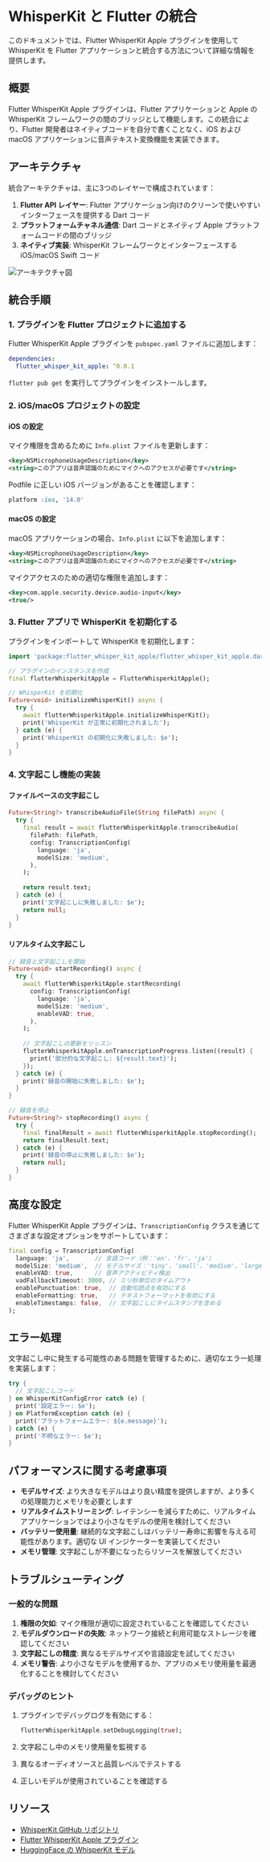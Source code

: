# WhisperKit と Flutter の統合

このドキュメントでは、Flutter WhisperKit Apple プラグインを使用して WhisperKit を Flutter アプリケーションと統合する方法について詳細な情報を提供します。

## 概要

Flutter WhisperKit Apple プラグインは、Flutter アプリケーションと Apple の WhisperKit フレームワークの間のブリッジとして機能します。この統合により、Flutter 開発者はネイティブコードを自分で書くことなく、iOS および macOS アプリケーションに音声テキスト変換機能を実装できます。

## アーキテクチャ

統合アーキテクチャは、主に3つのレイヤーで構成されています：

1. **Flutter API レイヤー**: Flutter アプリケーション向けのクリーンで使いやすいインターフェースを提供する Dart コード
2. **プラットフォームチャネル通信**: Dart コードとネイティブ Apple プラットフォームコードの間のブリッジ
3. **ネイティブ実装**: WhisperKit フレームワークとインターフェースする iOS/macOS Swift コード

![アーキテクチャ図](https://github.com/r0227n/flutter_whisper_kit/raw/doc/docs/images/architecture.png)

## 統合手順

### 1. プラグインを Flutter プロジェクトに追加する

Flutter WhisperKit Apple プラグインを `pubspec.yaml` ファイルに追加します：

```yaml
dependencies:
  flutter_whisper_kit_apple: ^0.0.1
```

`flutter pub get` を実行してプラグインをインストールします。

### 2. iOS/macOS プロジェクトの設定

#### iOS の設定

マイク権限を含めるために `Info.plist` ファイルを更新します：

```xml
<key>NSMicrophoneUsageDescription</key>
<string>このアプリは音声認識のためにマイクへのアクセスが必要です</string>
```

Podfile に正しい iOS バージョンがあることを確認します：

```ruby
platform :ios, '14.0'
```

#### macOS の設定

macOS アプリケーションの場合、`Info.plist` に以下を追加します：

```xml
<key>NSMicrophoneUsageDescription</key>
<string>このアプリは音声認識のためにマイクへのアクセスが必要です</string>
```

マイクアクセスのための適切な権限を追加します：

```xml
<key>com.apple.security.device.audio-input</key>
<true/>
```

### 3. Flutter アプリで WhisperKit を初期化する

プラグインをインポートして WhisperKit を初期化します：

```dart
import 'package:flutter_whisper_kit_apple/flutter_whisper_kit_apple.dart';

// プラグインのインスタンスを作成
final flutterWhisperkitApple = FlutterWhisperkitApple();

// WhisperKit を初期化
Future<void> initializeWhisperKit() async {
  try {
    await flutterWhisperkitApple.initializeWhisperKit();
    print('WhisperKit が正常に初期化されました');
  } catch (e) {
    print('WhisperKit の初期化に失敗しました: $e');
  }
}
```

### 4. 文字起こし機能の実装

#### ファイルベースの文字起こし

```dart
Future<String?> transcribeAudioFile(String filePath) async {
  try {
    final result = await flutterWhisperkitApple.transcribeAudio(
      filePath: filePath,
      config: TranscriptionConfig(
        language: 'ja',
        modelSize: 'medium',
      ),
    );
    
    return result.text;
  } catch (e) {
    print('文字起こしに失敗しました: $e');
    return null;
  }
}
```

#### リアルタイム文字起こし

```dart
// 録音と文字起こしを開始
Future<void> startRecording() async {
  try {
    await flutterWhisperkitApple.startRecording(
      config: TranscriptionConfig(
        language: 'ja',
        modelSize: 'medium',
        enableVAD: true,
      ),
    );
    
    // 文字起こしの更新をリッスン
    flutterWhisperkitApple.onTranscriptionProgress.listen((result) {
      print('部分的な文字起こし: ${result.text}');
    });
  } catch (e) {
    print('録音の開始に失敗しました: $e');
  }
}

// 録音を停止
Future<String?> stopRecording() async {
  try {
    final finalResult = await flutterWhisperkitApple.stopRecording();
    return finalResult.text;
  } catch (e) {
    print('録音の停止に失敗しました: $e');
    return null;
  }
}
```

## 高度な設定

Flutter WhisperKit Apple プラグインは、`TranscriptionConfig` クラスを通じてさまざまな設定オプションをサポートしています：

```dart
final config = TranscriptionConfig(
  language: 'ja',       // 言語コード（例：'en'、'fr'、'ja'）
  modelSize: 'medium',  // モデルサイズ：'tiny'、'small'、'medium'、'large'
  enableVAD: true,      // 音声アクティビティ検出
  vadFallbackTimeout: 3000, // ミリ秒単位のタイムアウト
  enablePunctuation: true,  // 自動句読点を有効にする
  enableFormatting: true,   // テキストフォーマットを有効にする
  enableTimestamps: false,  // 文字起こしにタイムスタンプを含める
);
```

## エラー処理

文字起こし中に発生する可能性のある問題を管理するために、適切なエラー処理を実装します：

```dart
try {
  // 文字起こしコード
} on WhisperKitConfigError catch (e) {
  print('設定エラー: $e');
} on PlatformException catch (e) {
  print('プラットフォームエラー: ${e.message}');
} catch (e) {
  print('不明なエラー: $e');
}
```

## パフォーマンスに関する考慮事項

- **モデルサイズ**: より大きなモデルはより良い精度を提供しますが、より多くの処理能力とメモリを必要とします
- **リアルタイムストリーミング**: レイテンシーを減らすために、リアルタイムアプリケーションではより小さなモデルの使用を検討してください
- **バッテリー使用量**: 継続的な文字起こしはバッテリー寿命に影響を与える可能性があります。適切な UI インジケーターを実装してください
- **メモリ管理**: 文字起こしが不要になったらリソースを解放してください

## トラブルシューティング

### 一般的な問題

1. **権限の欠如**: マイク権限が適切に設定されていることを確認してください
2. **モデルダウンロードの失敗**: ネットワーク接続と利用可能なストレージを確認してください
3. **文字起こしの精度**: 異なるモデルサイズや言語設定を試してください
4. **メモリ警告**: より小さなモデルを使用するか、アプリのメモリ使用量を最適化することを検討してください

### デバッグのヒント

1. プラグインでデバッグログを有効にする：
   ```dart
   flutterWhisperkitApple.setDebugLogging(true);
   ```

2. 文字起こし中のメモリ使用量を監視する
3. 異なるオーディオソースと品質レベルでテストする
4. 正しいモデルが使用されていることを確認する

## リソース

- [WhisperKit GitHub リポジトリ](https://github.com/argmaxinc/WhisperKit)
- [Flutter WhisperKit Apple プラグイン](https://github.com/r0227n/flutter_whisper_kit)
- [HuggingFace の WhisperKit モデル](https://huggingface.co/argmaxinc/whisperkit-coreml)
